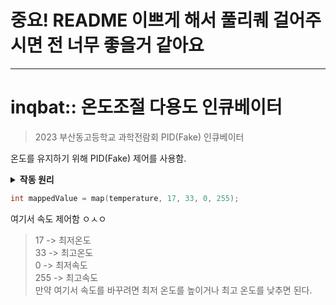 중요! README 이쁘게 해서 풀리퀘 걸어주시면 전 너무 좋을거 같아요  
===
---

# inqbat:: 온도조절 다용도 인큐베이터
> 2023 부산동고등학교 과학전람회 PID(Fake) 인큐베이터  

온도를 유지하기 위해 PID(Fake) 제어를 사용함.

<details markdown="1">
<summary>
<b>작동 원리</b>
</summary>

- 온도가 높으면 냉각 팬을 빠르게 돌린다. 온도가 낮으면 냉각팬을 느리게 돌린다.
- 앱인벤터로 제작한 APP에서 PID 제어모드를 작동을 시키면 열풍기를 이용해 온도를 올린다.
- 온도가 일정 수준에 도착하면 자동으로 꺼진다.
- 온도가 일정 수준 떨어지면 자동으로 켜진다.

- **한마디로 바이메탈 형식과 PID 를 둘 다 사용하는 가짜 PID**

</details>  

```c++ 
int mappedValue = map(temperature, 17, 33, 0, 255);
```
여기서 속도 제어함 ㅇㅅㅇ
> 17  -> 최저온도  
> 33  -> 최고온도  
> 0   -> 최저속도  
> 255 -> 최고속도  
만약 여기서 속도를 바꾸려면 최저 온도를 높이거나 최고 온도를 낮추면 된다.
